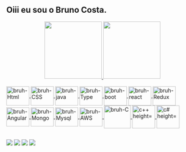 ## Oiii eu sou o Bruno Costa.
<div align="center">
  <a href="https://github.com/bruhgen">
  <img height="150em" src="https://github-readme-stats.vercel.app/api?username=bruhgen&show_icons=true&theme=dracula&include_all_commits=true&count_private=true"/>
  <img height="150em" src="https://github-readme-stats.vercel.app/api/top-langs/?username=bruhgen&layout=compact&langs_count=7&theme=dracula"/>
</div>

<div style="display: inline_block"><br>
  <img align="center" alt="bruh-Html" height="50" width="60" src="https://cdn.jsdelivr.net/gh/devicons/devicon/icons/html5/html5-original.svg">
  <img align="center" alt="bruh-CSS" height="50" width="60" src="https://cdn.jsdelivr.net/gh/devicons/devicon/icons/css3/css3-original.svg"/>
  <img align="center" alt="bruh-java" height="50" width="60" src="https://cdn.jsdelivr.net/gh/devicons/devicon/icons/javascript/javascript-original.svg"">
  <img align="center" alt="bruh-Type" height="50" width="60" src="https://cdn.jsdelivr.net/gh/devicons/devicon/icons/typescript/typescript-original.svg">
  <img align="center" alt="bruh-boot" height="50" width="60" src="https://cdn.jsdelivr.net/gh/devicons/devicon/icons/bootstrap/bootstrap-original.svg"> 
  <img align="center" alt="bruh-react" height="50" width="60" src="https://cdn.jsdelivr.net/gh/devicons/devicon/icons/react/react-original.svg">
  <img align="center" alt="bruh-Redux" height="50" width="60" src="https://cdn.jsdelivr.net/gh/devicons/devicon/icons/redux/redux-original.svg">
  <img align="center" alt="bruh-Angular" height="50" width="60" src="https://cdn.jsdelivr.net/gh/devicons/devicon/icons/angularjs/angularjs-original.svg">
  <img align="center" alt="bruh-Mongo" height="50" width="60" src="https://cdn.jsdelivr.net/gh/devicons/devicon/icons/mongodb/mongodb-original.svg">
  <img align="center" alt="bruh-Mysql" height="50" width="60" src="https://cdn.jsdelivr.net/gh/devicons/devicon/icons/mysql/mysql-original.svg">
  <img align="center" alt="bruh-AWS" height="50" width="60" src="https://cdn.jsdelivr.net/gh/devicons/devicon/icons/amazonwebservices/amazonwebservices-original.svg">
  <img align="center" alt="bruh-C" height="60" width="70" src="https://cdn.jsdelivr.net/gh/devicons/devicon/icons/c/c-original.svg">
  <img align="center" alt="c++ height="50" width="60" src="https://cdn.jsdelivr.net/gh/devicons/devicon/icons/cplusplus/cplusplus-original.svg">
  <img align="center" alt="c# height="50" width="60" src="https://cdn.jsdelivr.net/gh/devicons/devicon/icons/csharp/csharp-original.svg"">
  </div>
  
  ##
 
<div> 
 
  <a href="https://instagram.com/bruhnno182" target="_blank"><img src="https://img.shields.io/badge/-Instagram-%23E4405F?style=for-the-badge&logo=instagram&logoColor=white" target="_blank"></a>
  <a href="https://discord.gg/409437112832753694" target="_blank"><img src="https://img.shields.io/badge/Discord-7289DA?style=for-the-badge&logo=discord&logoColor=white" target="_blank"></a> 
  <a href = "mailto:bruno.gencek@outlook.com"><img src="https://img.shields.io/badge/-Gmail-%23333?style=for-the-badge&logo=gmail&logoColor=white" target="_blank"></a>
  <a href="https://www.linkedin.com/in/bruno-costa-94a8b6222" target="_blank"><img src="https://img.shields.io/badge/-LinkedIn-%230077B5?style=for-the-badge&logo=linkedin&logoColor=white" target="_blank"></a> 
